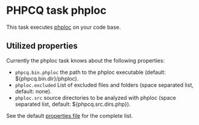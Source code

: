 PHPCQ task phploc
=================

This task executes [phploc](https://github.com/sebastianbergmann/phploc) on your code base.

Utilized properties
-------------------

Currently the phploc task knows about the following properties:
* `phpcq.bin.phploc` the path to the phploc executable (default: ${phpcq.bin.dir}/phploc).
* `phploc.excluded` List of excluded files and folders (space separated list, default: none).
* `phploc.src` source directories to be analyzed with phploc (space separated list, default: ${phpcq.src.dirs.php}).

See the default [properties file](default.properties) for the complete list.
